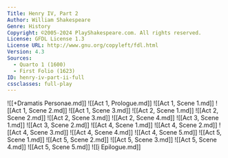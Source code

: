```yaml
---
Title: Henry IV, Part 2
Author: William Shakespeare
Genre: History
Copyright: ©2005-2024 PlayShakespeare.com. All rights reserved.
License: GFDL License 1.3
License URL: http://www.gnu.org/copyleft/fdl.html
Version: 4.3
Sources:
  - Quarto 1 (1600)
  - First Folio (1623)
ID: henry-iv-part-ii-full
cssclasses: full-play
---
```


![[+Dramatis Personae.md]]
![[Act 1, Prologue.md]]
![[Act 1, Scene 1.md]]
![[Act 1, Scene 2.md]]
![[Act 1, Scene 3.md]]
![[Act 2, Scene 1.md]]
![[Act 2, Scene 2.md]]
![[Act 2, Scene 3.md]]
![[Act 2, Scene 4.md]]
![[Act 3, Scene 1.md]]
![[Act 3, Scene 2.md]]
![[Act 4, Scene 1.md]]
![[Act 4, Scene 2.md]]
![[Act 4, Scene 3.md]]
![[Act 4, Scene 4.md]]
![[Act 4, Scene 5.md]]
![[Act 5, Scene 1.md]]
![[Act 5, Scene 2.md]]
![[Act 5, Scene 3.md]]
![[Act 5, Scene 4.md]]
![[Act 5, Scene 5.md]]
![[ị Epilogue.md]]
